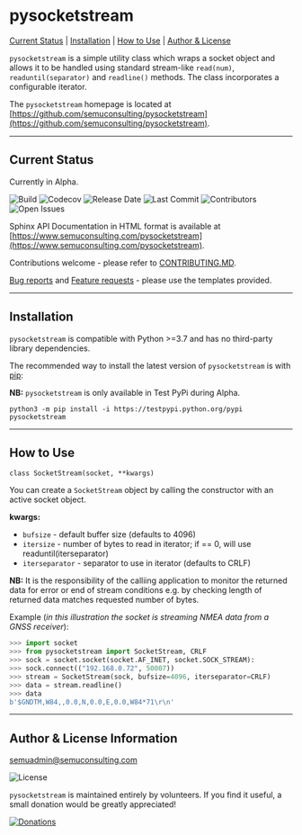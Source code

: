 pysocketstream
=========

[Current Status](#currentstatus) |
[Installation](#installation) |
[How to Use](#howtouse) |
[Author & License](#author)

`pysocketstream` is a simple utility class which wraps a socket object and allows it to be handled using standard stream-like `read(num)`, `readuntil(separator)` and `readline()` methods. The class incorporates a configurable iterator.

The `pysocketstream` homepage is located at [https://github.com/semuconsulting/pysocketstream](https://github.com/semuconsulting/pysocketstream).

---
## <a name="currentstatus">Current Status</a>

Currently in Alpha.

![Build](https://img.shields.io/github/workflow/status/semuconsulting/pysocketstream/pysocketstream)
![Codecov](https://img.shields.io/codecov/c/github/semuconsulting/pysocketstream)
![Release Date](https://img.shields.io/github/release-date-pre/semuconsulting/pysocketstream)
![Last Commit](https://img.shields.io/github/last-commit/semuconsulting/pysocketstream)
![Contributors](https://img.shields.io/github/contributors/semuconsulting/pysocketstream.svg)
![Open Issues](https://img.shields.io/github/issues-raw/semuconsulting/pysocketstream)

Sphinx API Documentation in HTML format is available at [https://www.semuconsulting.com/pysocketstream](https://www.semuconsulting.com/pysocketstream).

Contributions welcome - please refer to [CONTRIBUTING.MD](https://github.com/semuconsulting/pysocketstream/blob/master/CONTRIBUTING.md).

[Bug reports](https://github.com/semuconsulting/pysocketstream/blob/master/.github/ISSUE_TEMPLATE/bug_report.md) and [Feature requests](https://github.com/semuconsulting/pysocketstream/blob/master/.github/ISSUE_TEMPLATE/feature_request.md) - please use the templates provided.

---
## <a name="installation">Installation</a>

`pysocketstream` is compatible with Python >=3.7 and has no third-party library dependencies.

The recommended way to install the latest version of `pysocketstream` is with
[pip](http://pypi.python.org/pypi/pip/):

**NB:** `pysocketstream` is only available in Test PyPi during Alpha.

```shell
python3 -m pip install -i https://testpypi.python.org/pypi pysocketstream
```

---
## <a name="howtouse">How to Use</a>

```
class SocketStream(socket, **kwargs)
```

You can create a `SocketStream` object by calling the constructor with an active socket object. 

**kwargs:**
- `bufsize` - default buffer size (defaults to 4096)
- `itersize` - number of bytes to read in iterator; if == 0, will use readuntil(iterseparator)
- `iterseparator` - separator to use in iterator (defaults to CRLF)
 
**NB:** It is the responsibility of the calliing application to monitor the returned data for error or end of stream conditions e.g. by checking length of returned data matches requested number of bytes.

Example (*in this illustration the socket is streaming NMEA data from a GNSS receiver*):

```python
>>> import socket
>>> from pysocketstream import SocketStream, CRLF
>>> sock = socket.socket(socket.AF_INET, socket.SOCK_STREAM):
>>> sock.connect(("192.168.0.72", 50007))
>>> stream = SocketStream(sock, bufsize=4096, iterseparator=CRLF)
>>> data = stream.readline()
>>> data
b'$GNDTM,W84,,0.0,N,0.0,E,0.0,W84*71\r\n'
```

---
## <a name="author">Author & License Information</a>

semuadmin@semuconsulting.com

![License](https://img.shields.io/github/license/semuconsulting/pysocketstream.svg)

`pysocketstream` is maintained entirely by volunteers. If you find it useful, a small donation would be greatly appreciated!

[![Donations](https://www.paypalobjects.com/en_GB/i/btn/btn_donate_LG.gif)](https://www.paypal.com/donate/?hosted_button_id=4TG5HGBNAM7YJ)
